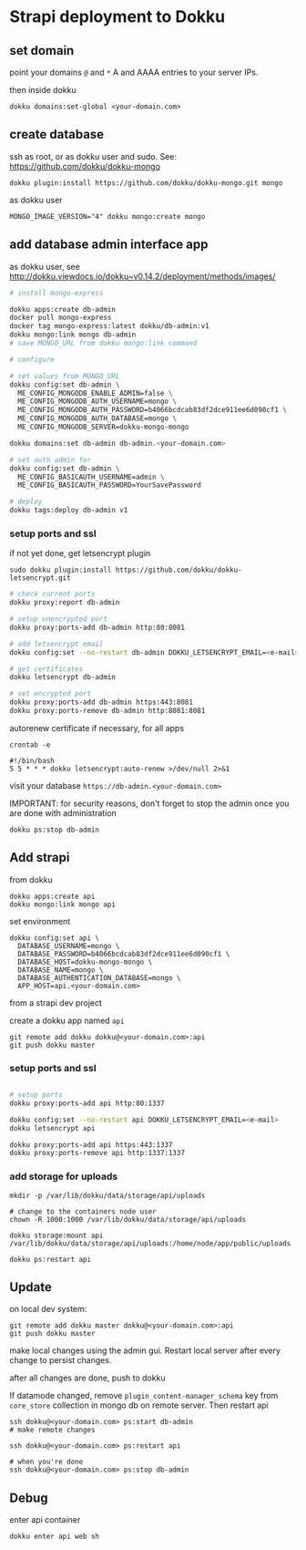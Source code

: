 # Strapi deployment to Dokku

## set domain

point your domains `@` and `*` A and AAAA entries to your server IPs.

then inside dokku

```
dokku domains:set-global <your-domain.com>
```

## create database

ssh as root, or as dokku user and sudo. See:
https://github.com/dokku/dokku-mongo

```
dokku plugin:install https://github.com/dokku/dokku-mongo.git mongo
```

as dokku user

```
MONGO_IMAGE_VERSION="4" dokku mongo:create mongo
```

## add database admin interface app

as dokku user, see
http://dokku.viewdocs.io/dokku~v0.14.2/deployment/methods/images/

```bash
# install mongo-express

dokku apps:create db-admin
docker pull mongo-express
docker tag mongo-express:latest dokku/db-admin:v1
dokku mongo:link mongo db-admin
# save MONGO_URL from dokku mongo:link command

# configure

# set values from MONGO_URL
dokku config:set db-admin \
  ME_CONFIG_MONGODB_ENABLE_ADMIN=false \
  ME_CONFIG_MONGODB_AUTH_USERNAME=mongo \
  ME_CONFIG_MONGODB_AUTH_PASSWORD=b4066bcdcab83df2dce911ee6d090cf1 \
  ME_CONFIG_MONGODB_AUTH_DATABASE=mongo \
  ME_CONFIG_MONGODB_SERVER=dokku-mongo-mongo

dokku domains:set db-admin db-admin.<your-domain.com>

# set auth admin for
dokku config:set db-admin \
  ME_CONFIG_BASICAUTH_USERNAME=admin \
  ME_CONFIG_BASICAUTH_PASSWORD=YourSavePassword

# deploy
dokku tags:deploy db-admin v1
```

### setup ports and ssl

if not yet done, get letsencrypt plugin

```
sudo dokku plugin:install https://github.com/dokku/dokku-letsencrypt.git
```

```bash
# check current ports
dokku proxy:report db-admin

# setup unencrypted port
dokku proxy:ports-add db-admin http:80:8081

# add letsencrypt email
dokku config:set --no-restart db-admin DOKKU_LETSENCRYPT_EMAIL=<e-mail>

# get certificates
dokku letsencrypt db-admin

# set encrypted port
dokku proxy:ports-add db-admin https:443:8081
dokku proxy:ports-remove db-admin http:8081:8081

```

autorenew certificate if necessary, for all apps

```crontab
crontab -e

#!/bin/bash
5 5 * * * dokku letsencrypt:auto-renew >/dev/null 2>&1
```

visit your database `https://db-admin.<your-domain.com>`

IMPORTANT: for security reasons, don't forget to stop the admin once you are
done with administration

```
dokku ps:stop db-admin
```

## Add strapi

from dokku

```
dokku apps:create api
dokku mongo:link mongo api
```

set environment

```
dokku config:set api \
  DATABASE_USERNAME=mongo \
  DATABASE_PASSWORD=b4066bcdcab83df2dce911ee6d090cf1 \
  DATABASE_HOST=dokku-mongo-mongo \
  DATABASE_NAME=mongo \
  DATABASE_AUTHENTICATION_DATABASE=mongo \
  APP_HOST=api.<your-domain.com>
```

from a strapi dev project

create a dokku app named `api`

```
git remote add dokku dokku@<your-domain.com>:api
git push dokku master
```

### setup ports and ssl

```bash

# setup ports
dokku proxy:ports-add api http:80:1337

dokku config:set --no-restart api DOKKU_LETSENCRYPT_EMAIL=<e-mail>
dokku letsencrypt api

dokku proxy:ports-add api https:443:1337
dokku proxy:ports-remove api http:1337:1337
```

### add storage for uploads

```
mkdir -p /var/lib/dokku/data/storage/api/uploads

# change to the containers node user
chown -R 1000:1000 /var/lib/dokku/data/storage/api/uploads

dokku storage:mount api /var/lib/dokku/data/storage/api/uploads:/home/node/app/public/uploads

dokku ps:restart api
```

## Update

on local dev system:

```
git remote add dokku master dokku@<your-domain.com>:api
git push dokku master
```

make local changes using the admin gui. Restart local server after every change
to persist changes.

after all changes are done, push to dokku

If datamode changed, remove `plugin_content-manager_schema` key from
`core_store` collection in mongo db on remote server. Then restart api

```
ssh dokku@<your-domain.com> ps:start db-admin
# make remote changes

ssh dokku@<your-domain.com> ps:restart api

# when you're done
ssh dokku@<your-domain.com> ps:stop db-admin
```

## Debug

enter api container

```
dokku enter api web sh
```
